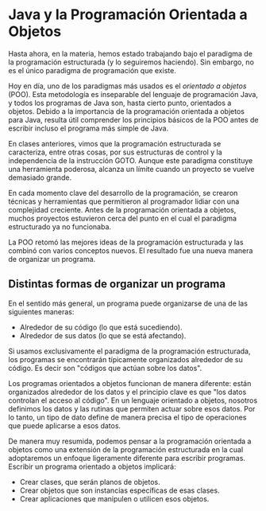 # Java y la Programación Orientada a Objetos

Hasta ahora, en la materia, hemos estado trabajando bajo el paradigma de la programación estructurada (y lo seguiremos haciendo). Sin embargo, no es el único paradigma de programación que existe.

Hoy en día, uno de los paradigmas más usados es el *orientado a objetos* (POO). Esta metodología es inseparable del lenguaje de programación Java, y todos los programas de Java son, hasta cierto punto, orientados a objetos. Debido a la importancia de la programación orientada a objetos para Java, resulta útil comprender los principios básicos de la POO antes de escribir incluso el programa más simple de Java.

En clases anteriores, vimos que la programación estructurada se caracteriza, entre otras cosas, por sus estructuras de control y la independencia de la instrucción GOTO. Aunque este paradigma constituye una herramienta poderosa, alcanza un límite cuando un proyecto se vuelve demasiado grande.

En cada momento clave del desarrollo de la programación, se crearon técnicas y herramientas que permitieron al programador lidiar con una complejidad creciente. Antes de la programación orientada a objetos, muchos proyectos estuvieron cerca del punto en el cual el paradigma estructurado ya no funcionaba.

La POO retomó las mejores ideas de la programación estructurada y las combinó con varios conceptos nuevos. El resultado fue una nueva manera de organizar un programa.

## Distintas formas de organizar un programa

En el sentido más general, un programa puede organizarse de una de las siguientes maneras:

- Alrededor de su código (lo que está sucediendo).
- Alrededor de sus datos (lo que se está afectando).

Si usamos exclusivamente el paradigma de la programación estructurada, los programas se encontrarán típicamente organizados alrededor de su código. Es decir son "códigos que actúan sobre los datos".

Los programas orientados a objetos funcionan de manera diferente: están organizados alrededor de los datos y el principio clave es que "los datos controlan el acceso al código". En un lenguaje orientado a objetos, nosotros definimos los datos y las rutinas que permiten actuar sobre esos datos. Por lo tanto, un tipo de dato define de manera precisa el tipo de operaciones que puede aplicarse a esos datos.

De manera muy resumida, podemos pensar a la programación orientada a objetos como una extensión de la programación estructurada en la cual adoptaremos un enfoque ligeramente diferente para escribir programas. Escribir un programa orientado a objetos implicará:

- Crear clases, que serán planos de objetos.
- Crear objetos que son instancias específicas de esas clases.
- Crear aplicaciones que manipulen o utilicen esos objetos.